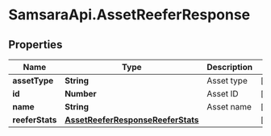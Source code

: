 # SamsaraApi.AssetReeferResponse

## Properties
Name | Type | Description | Notes
------------ | ------------- | ------------- | -------------
**assetType** | **String** | Asset type | [optional] 
**id** | **Number** | Asset ID | [optional] 
**name** | **String** | Asset name | [optional] 
**reeferStats** | [**AssetReeferResponseReeferStats**](AssetReeferResponseReeferStats.md) |  | [optional] 



